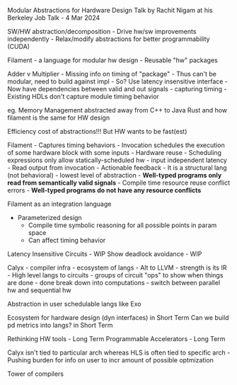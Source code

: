 Modular Abstractions for Hardware Design
Talk by Rachit Nigam at his Berkeley Job Talk - 4 Mar 2024

SW/HW abstraction/decomposition
    - Drive hw/sw improvements independently
    - Relax/modify abstractions for better programmability (CUDA)

Filament - a language for modular hw design
    - Reusable "hw" packages

Adder v Multiplier
    - Missing info on timing of "package"
    - Thus can't be modular, need to build against impl
    - So? Use latency insensitive interface
    - Now have dependencies between valid and out signals - capturing timing 
    - Existing HDLs don't capture module timing behavior

eg. Memory Management abstracted away from C++ to Java
    Rust and how filament is the same for HW design

Efficiency cost of abstractions!!! But HW wants to be fast(est)

Filament
    - Captures timing behaviors
    - Invocation schedules the execution of some hardware block with some inputs
        - Hardware reuse
    - Scheduling expressions only allow statically-scheduled hw
        - input independent latency
    - Read output from invocation
    - Actionable feedback
    - It is a structural lang (not behavioral) - lowest level of abstraction
    - **Well-typed programs only read from semantically valid signals**
    - Compile time resource reuse conflict errors
    - **Well-typed programs do not have any resource conflicts**

Filament as an integration language

- Parameterized design
    - Compile time symbolic reasoning for all possible points in param space
    - Can affect timing behavior

Latency Insensitive Circuits
    - WIP
Show deadlock avoidance 
    - WIP

Calyx - compiler infra - ecosystem of langs
    - Alt to LLVM - strength is its IR
    - High level langs to circuits
    - groups of circuit "ops" to show when things are done
    - done break down into computations
        - switch between parallel hw and sequential hw

Abstraction in user schedulable langs like Exo

Ecosystem for hardware design (dyn interfaces) in Short Term
Can we build pd metrics into langs? in Short Term

Rethinking HW tools - Long Term
Programmable Accelerators - Long Term

Calyx isn't tied to particular arch whereas HLS is often tied to specific arch
    - Pushing burden for info on user to incr amount of possible optmization 

Tower of compilers

